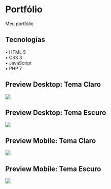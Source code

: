 # Portfólio

Meu portfólio

## Tecnologias

:black_small_square: HTML 5 <br>
:black_small_square: CSS 3 <br>
:black_small_square: JavaScript <br>
:black_small_square: PHP 7

## Preview Desktop: Tema Claro
<img src="assets/img/DesktopClaro.png">

## Preview Desktop: Tema Escuro
<img src="assets/img/DesktopEscuro.png">

## Preview Mobile: Tema Claro
<img src="assets/img/MobileClaro.png">

## Preview Mobile: Tema Escuro
<img src="assets/img/MobileEscuro.png">
